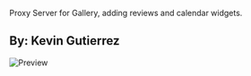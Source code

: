 Proxy Server for Gallery, adding reviews and calendar widgets.

## By: Kevin Gutierrez

![Preview](https://raw.githubusercontent.com/kevinwgutierrez/Trippy-Advisors/kevin-proxy/proxy/public/img/header-screenshot.png)
